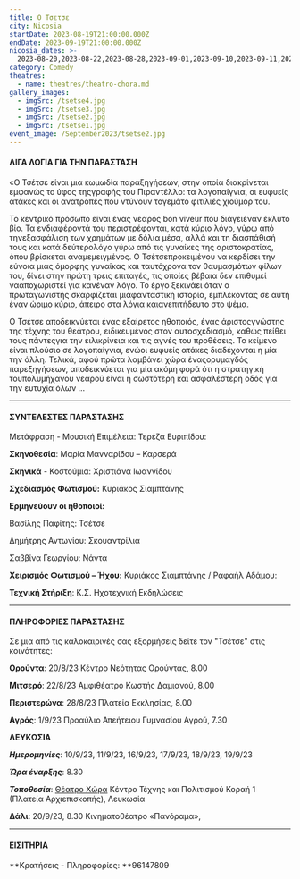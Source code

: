```yaml
---
title: Ο Τσετσε
city: Nicosia
startDate: 2023-08-19T21:00:00.000Z
endDate: 2023-09-19T21:00:00.000Z
nicosia_dates: >-
  2023-08-20,2023-08-22,2023-08-28,2023-09-01,2023-09-10,2023-09-11,2023-09-16,2023-09-17,2023-09-18,2023-09-19
category: Comedy
theatres:
  - name: theatres/theatro-chora.md
gallery_images:
  - imgSrc: /tsetse4.jpg
  - imgSrc: /tsetse3.jpg
  - imgSrc: /tsetse2.jpg
  - imgSrc: /tsetse1.jpg
event_image: /September2023/tsetse2.jpg
---
```


#### ΛΙΓΑ ΛΟΓΙΑ ΓΙΑ ΤΗΝ ΠΑΡΑΣΤΑΣΗ

«Ο Τσέτσε είναι μια κωμωδία παραξηγήσεων, στην οποία διακρίνεται εμφανώς το ύφος τηςγραφής του Πιραντέλλο: τα λογοπαίγνια, οι ευφυείς ατάκες και οι ανατροπές που ντύνουν τογεμάτο φιτιλιές χιούμορ του.

Το κεντρικό πρόσωπο είναι ένας νεαρός	bon viveur που διάγειέναν έκλυτο βίο. Τα ενδιαφέροντά του περιστρέφονται, κατά κύριο λόγο, γύρω από τηνεξασφάλιση των χρημάτων με δόλια μέσα, αλλά και τη διασπάθισή τους και κατά δεύτερολόγο γύρω από τις γυναίκες της αριστοκρατίας, όπου βρίσκεται αναμεμειγμένος. Ο Τσέτσεπροκειμένου να κερδίσει την εύνοια μιας όμορφης γυναίκας και ταυτόχρονα τον θαυμασμότων φίλων του, δίνει στην πρώτη τρεις επιταγές, τις οποίες βέβαια δεν επιθυμεί νααποχωριστεί για κανέναν λόγο. Το έργο ξεκινάει όταν ο πρωταγωνιστής σκαρφίζεται μιαφανταστική ιστορία, εμπλέκοντας σε αυτή έναν ώριμο κύριο, άπειρο στα λόγια καιανεπιτήδευτο στο ψέμα.

Ο Τσέτσε αποδεικνύεται ένας εξαίρετος ηθοποιός, ένας άριστοςγνώστης της τέχνης του θεάτρου, ειδικευμένος στον αυτοσχεδιασμό, καθώς πείθει τους πάντεςγια την ειλικρίνεια και τις αγνές του προθέσεις. Το κείμενο είναι πλούσιο σε λογοπαίγνια, ενώοι ευφυείς ατάκες διαδέχονται η μία την άλλη. Τελικά, αφού πρώτα λαμβάνει χώρα έναςορυμαγδός παρεξηγήσεων, αποδεικνύεται για μία ακόμη φορά ότι η στρατηγική τουπολυμήχανου νεαρού είναι η σωστότερη και ασφαλέστερη οδός για την ευτυχία όλων ...

***

#### ΣΥΝΤΕΛΕΣΤΕΣ ΠΑΡΑΣΤΑΣΗΣ

Μετάφραση - Μουσική Επιμέλεια: Τερέζα Ευριπίδου: 

**Σκηνοθεσία**: Μαρία Μανναρίδου – Καρσερά

**Σκηνικά** - Κοστούμια: Χριστιάνα Ιωαννίδου

**Σχεδιασμός Φωτισμού:** Κυριάκος Σιαμπτάνης

**Ερμηνεύουν οι ηθοποιοί:**

Βασίλης Παφίτης: Τσέτσε

Δημήτρης Αντωνίου: Σκουαντρίλια

Σαββίνα Γεωργίου: Νάντα

**Χειρισμός Φωτισμού – Ήχου:** Κυριάκος Σιαμπτάνης / Ραφαήλ Αδάμου: 

**Τεχνική Στήριξη**: Κ.Σ. Ηχοτεχνική Εκδηλώσεις

***

#### ΠΛΗΡΟΦΟΡΙΕΣ ΠΑΡΑΣΤΑΣΗΣ

Σε μια από τις καλοκαιρινές σας εξορμήσεις δείτε τον "Τσέτσε" στις κοινότητες:

**Ορούντα**: 20/8/23 Κέντρο Νεότητας Ορούντας, 8.00

**Μιτσερό**: 22/8/23 Αμφιθέατρο Κωστής Δαμιανού, 8.00

**Περιστερώνα**: 28/8/23 Πλατεία Εκκλησίας, 8.00

**Αγρός**: 1/9/23 Προαύλιο Απεήτειου Γυμνασίου Αγρού, 7.30

**ΛΕΥΚΩΣΙΑ**

***Ημερομηνίες***: 10/9/23, 11/9/23, 16/9/23, 17/9/23, 18/9/23, 19/9/23

***Ώρα έναρξης***: 8.30

***Τοποθεσία***: [Θέατρο Χώρα](?#map) Κέντρο Τέχνης και Πολιτισμού Κοραή 1 (Πλατεία Αρχιεπισκοπής), Λευκωσία

**Δάλι**: 20/9/23, 8.30 Κινηματοθέατρο «Πανόραμα»,

***

#### ΕΙΣΙΤΗΡΙΑ

**Κρατήσεις - Πληροφορίες: **96147809
